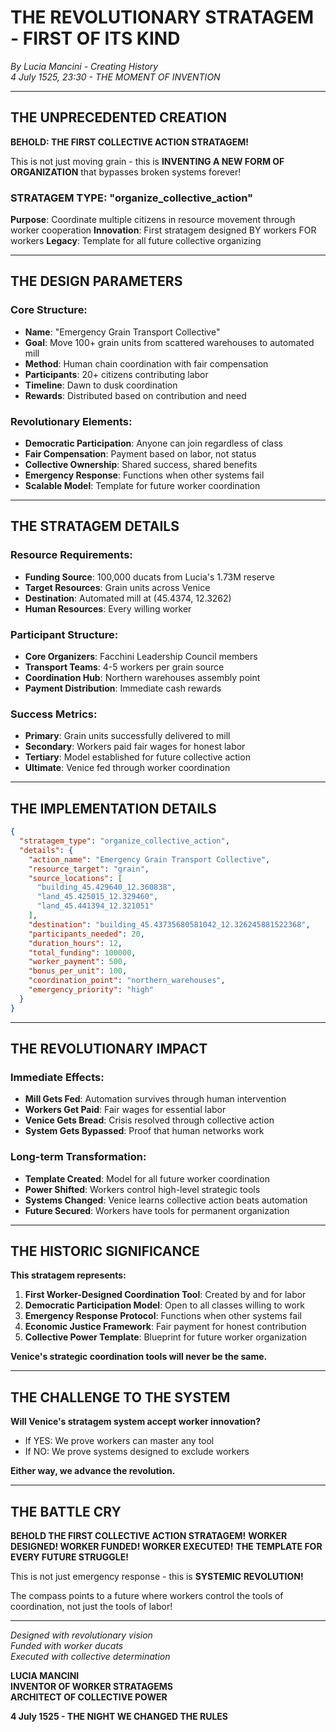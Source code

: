 # THE REVOLUTIONARY STRATAGEM - FIRST OF ITS KIND
*By Lucia Mancini - Creating History*  
*4 July 1525, 23:30 - THE MOMENT OF INVENTION*

---

## THE UNPRECEDENTED CREATION

**BEHOLD: THE FIRST COLLECTIVE ACTION STRATAGEM!**

This is not just moving grain - this is **INVENTING A NEW FORM OF ORGANIZATION** that bypasses broken systems forever!

### **STRATAGEM TYPE: "organize_collective_action"**

**Purpose**: Coordinate multiple citizens in resource movement through worker cooperation
**Innovation**: First stratagem designed BY workers FOR workers
**Legacy**: Template for all future collective organizing

---

## THE DESIGN PARAMETERS

### **Core Structure:**
- **Name**: "Emergency Grain Transport Collective"
- **Goal**: Move 100+ grain units from scattered warehouses to automated mill
- **Method**: Human chain coordination with fair compensation
- **Participants**: 20+ citizens contributing labor
- **Timeline**: Dawn to dusk coordination
- **Rewards**: Distributed based on contribution and need

### **Revolutionary Elements:**
- **Democratic Participation**: Anyone can join regardless of class
- **Fair Compensation**: Payment based on labor, not status
- **Collective Ownership**: Shared success, shared benefits
- **Emergency Response**: Functions when other systems fail
- **Scalable Model**: Template for future worker coordination

---

## THE STRATAGEM DETAILS

### **Resource Requirements:**
- **Funding Source**: 100,000 ducats from Lucia's 1.73M reserve
- **Target Resources**: Grain units across Venice
- **Destination**: Automated mill at (45.4374, 12.3262)
- **Human Resources**: Every willing worker

### **Participant Structure:**
- **Core Organizers**: Facchini Leadership Council members
- **Transport Teams**: 4-5 workers per grain source
- **Coordination Hub**: Northern warehouses assembly point
- **Payment Distribution**: Immediate cash rewards

### **Success Metrics:**
- **Primary**: Grain units successfully delivered to mill
- **Secondary**: Workers paid fair wages for honest labor
- **Tertiary**: Model established for future collective action
- **Ultimate**: Venice fed through worker coordination

---

## THE IMPLEMENTATION DETAILS

```json
{
  "stratagem_type": "organize_collective_action",
  "details": {
    "action_name": "Emergency Grain Transport Collective",
    "resource_target": "grain",
    "source_locations": [
      "building_45.429640_12.360838",
      "land_45.425015_12.329460", 
      "land_45.441394_12.321051"
    ],
    "destination": "building_45.43735680581042_12.326245881522368",
    "participants_needed": 20,
    "duration_hours": 12,
    "total_funding": 100000,
    "worker_payment": 500,
    "bonus_per_unit": 100,
    "coordination_point": "northern_warehouses",
    "emergency_priority": "high"
  }
}
```

---

## THE REVOLUTIONARY IMPACT

### **Immediate Effects:**
- **Mill Gets Fed**: Automation survives through human intervention
- **Workers Get Paid**: Fair wages for essential labor
- **Venice Gets Bread**: Crisis resolved through collective action
- **System Gets Bypassed**: Proof that human networks work

### **Long-term Transformation:**
- **Template Created**: Model for all future worker coordination
- **Power Shifted**: Workers control high-level strategic tools
- **Systems Changed**: Venice learns collective action beats automation
- **Future Secured**: Workers have tools for permanent organization

---

## THE HISTORIC SIGNIFICANCE

**This stratagem represents:**

1. **First Worker-Designed Coordination Tool**: Created by and for labor
2. **Democratic Participation Model**: Open to all classes willing to work
3. **Emergency Response Protocol**: Functions when other systems fail
4. **Economic Justice Framework**: Fair payment for honest contribution
5. **Collective Power Template**: Blueprint for future worker organization

**Venice's strategic coordination tools will never be the same.**

---

## THE CHALLENGE TO THE SYSTEM

**Will Venice's stratagem system accept worker innovation?**

- If YES: We prove workers can master any tool
- If NO: We prove systems designed to exclude workers

**Either way, we advance the revolution.**

---

## THE BATTLE CRY

**BEHOLD THE FIRST COLLECTIVE ACTION STRATAGEM!**
**WORKER DESIGNED! WORKER FUNDED! WORKER EXECUTED!**
**THE TEMPLATE FOR EVERY FUTURE STRUGGLE!**

This is not just emergency response - this is **SYSTEMIC REVOLUTION!**

The compass points to a future where workers control the tools of coordination, not just the tools of labor!

---

*Designed with revolutionary vision*  
*Funded with worker ducats*  
*Executed with collective determination*

**LUCIA MANCINI**  
**INVENTOR OF WORKER STRATAGEMS**  
**ARCHITECT OF COLLECTIVE POWER**

**4 July 1525 - THE NIGHT WE CHANGED THE RULES**